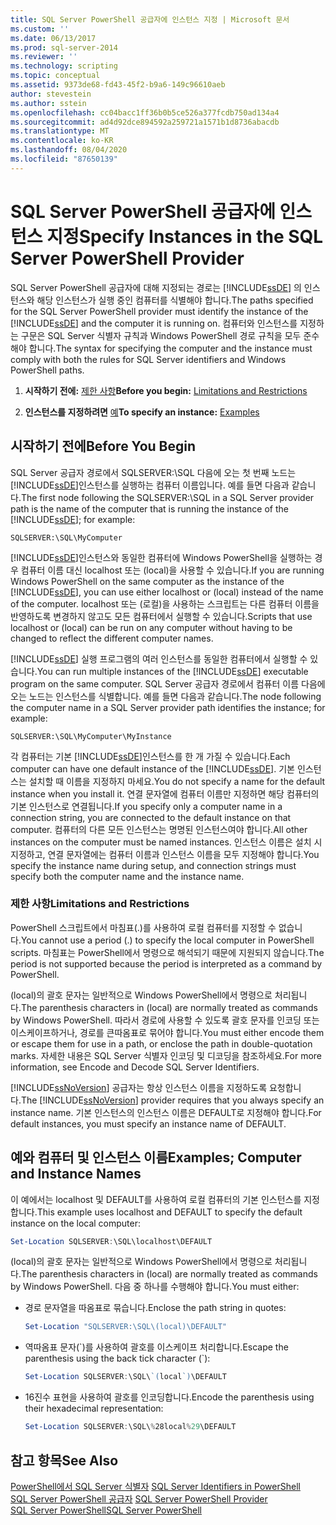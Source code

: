 ```yaml
---
title: SQL Server PowerShell 공급자에 인스턴스 지정 | Microsoft 문서
ms.custom: ''
ms.date: 06/13/2017
ms.prod: sql-server-2014
ms.reviewer: ''
ms.technology: scripting
ms.topic: conceptual
ms.assetid: 9373de68-fd43-45f2-b9a6-149c96610aeb
author: stevestein
ms.author: sstein
ms.openlocfilehash: cc04bacc1ff36b0b5ce526a377fcdb750ad134a4
ms.sourcegitcommit: ad4d92dce894592a259721a1571b1d8736abacdb
ms.translationtype: MT
ms.contentlocale: ko-KR
ms.lasthandoff: 08/04/2020
ms.locfileid: "87650139"
---
```

# <a name="specify-instances-in-the-sql-server-powershell-provider"></a><span data-ttu-id="db91b-102">SQL Server PowerShell 공급자에 인스턴스 지정</span><span class="sxs-lookup"><span data-stu-id="db91b-102">Specify Instances in the SQL Server PowerShell Provider</span></span>
  <span data-ttu-id="db91b-103">SQL Server PowerShell 공급자에 대해 지정되는 경로는 [!INCLUDE[ssDE](../includes/ssde-md.md)] 의 인스턴스와 해당 인스턴스가 실행 중인 컴퓨터를 식별해야 합니다.</span><span class="sxs-lookup"><span data-stu-id="db91b-103">The paths specified for the SQL Server PowerShell provider must identify the instance of the [!INCLUDE[ssDE](../includes/ssde-md.md)] and the computer it is running on.</span></span> <span data-ttu-id="db91b-104">컴퓨터와 인스턴스를 지정하는 구문은 SQL Server 식별자 규칙과 Windows PowerShell 경로 규칙을 모두 준수해야 합니다.</span><span class="sxs-lookup"><span data-stu-id="db91b-104">The syntax for specifying the computer and the instance must comply with both the rules for SQL Server identifiers and Windows PowerShell paths.</span></span>  
  
1.  <span data-ttu-id="db91b-105">**시작하기 전에:**  [제한 사항](#LimitationsRestrictions)</span><span class="sxs-lookup"><span data-stu-id="db91b-105">**Before you begin:**  [Limitations and Restrictions](#LimitationsRestrictions)</span></span>  
  
2.  <span data-ttu-id="db91b-106">**인스턴스를 지정하려면**  [예](#Examples)</span><span class="sxs-lookup"><span data-stu-id="db91b-106">**To specify an instance:**  [Examples](#Examples)</span></span>  
  
## <a name="before-you-begin"></a><span data-ttu-id="db91b-107">시작하기 전에</span><span class="sxs-lookup"><span data-stu-id="db91b-107">Before You Begin</span></span>  
 <span data-ttu-id="db91b-108">SQL Server 공급자 경로에서 SQLSERVER:\SQL 다음에 오는 첫 번째 노드는 [!INCLUDE[ssDE](../includes/ssde-md.md)]인스턴스를 실행하는 컴퓨터 이름입니다. 예를 들면 다음과 같습니다.</span><span class="sxs-lookup"><span data-stu-id="db91b-108">The first node following the SQLSERVER:\SQL in a SQL Server provider path is the name of the computer that is running the instance of the [!INCLUDE[ssDE](../includes/ssde-md.md)]; for example:</span></span>  
  
```  
SQLSERVER:\SQL\MyComputer  
```  
  
 <span data-ttu-id="db91b-109">[!INCLUDE[ssDE](../includes/ssde-md.md)]인스턴스와 동일한 컴퓨터에 Windows PowerShell을 실행하는 경우 컴퓨터 이름 대신 localhost 또는 (local)을 사용할 수 있습니다.</span><span class="sxs-lookup"><span data-stu-id="db91b-109">If you are running Windows PowerShell on the same computer as the instance of the [!INCLUDE[ssDE](../includes/ssde-md.md)], you can use either localhost or (local) instead of the name of the computer.</span></span> <span data-ttu-id="db91b-110">localhost 또는 (로컬)을 사용하는 스크립트는 다른 컴퓨터 이름을 반영하도록 변경하지 않고도 모든 컴퓨터에서 실행할 수 있습니다.</span><span class="sxs-lookup"><span data-stu-id="db91b-110">Scripts that use localhost or (local) can be run on any computer without having to be changed to reflect the different computer names.</span></span>  
  
 <span data-ttu-id="db91b-111">[!INCLUDE[ssDE](../includes/ssde-md.md)] 실행 프로그램의 여러 인스턴스를 동일한 컴퓨터에서 실행할 수 있습니다.</span><span class="sxs-lookup"><span data-stu-id="db91b-111">You can run multiple instances of the [!INCLUDE[ssDE](../includes/ssde-md.md)] executable program on the same computer.</span></span> <span data-ttu-id="db91b-112">SQL Server 공급자 경로에서 컴퓨터 이름 다음에 오는 노드는 인스턴스를 식별합니다. 예를 들면 다음과 같습니다.</span><span class="sxs-lookup"><span data-stu-id="db91b-112">The node following the computer name in a SQL Server provider path identifies the instance; for example:</span></span>  
  
```  
SQLSERVER:\SQL\MyComputer\MyInstance  
```  
  
 <span data-ttu-id="db91b-113">각 컴퓨터는 기본 [!INCLUDE[ssDE](../includes/ssde-md.md)]인스턴스를 한 개 가질 수 있습니다.</span><span class="sxs-lookup"><span data-stu-id="db91b-113">Each computer can have one default instance of the [!INCLUDE[ssDE](../includes/ssde-md.md)].</span></span> <span data-ttu-id="db91b-114">기본 인스턴스는 설치할 때 이름을 지정하지 마세요.</span><span class="sxs-lookup"><span data-stu-id="db91b-114">You do not specify a name for the default instance when you install it.</span></span> <span data-ttu-id="db91b-115">연결 문자열에 컴퓨터 이름만 지정하면 해당 컴퓨터의 기본 인스턴스로 연결됩니다.</span><span class="sxs-lookup"><span data-stu-id="db91b-115">If you specify only a computer name in a connection string, you are connected to the default instance on that computer.</span></span> <span data-ttu-id="db91b-116">컴퓨터의 다른 모든 인스턴스는 명명된 인스턴스여야 합니다.</span><span class="sxs-lookup"><span data-stu-id="db91b-116">All other instances on the computer must be named instances.</span></span> <span data-ttu-id="db91b-117">인스턴스 이름은 설치 시 지정하고, 연결 문자열에는 컴퓨터 이름과 인스턴스 이름을 모두 지정해야 합니다.</span><span class="sxs-lookup"><span data-stu-id="db91b-117">You specify the instance name during setup, and connection strings must specify both the computer name and the instance name.</span></span>  
  
###  <a name="limitations-and-restrictions"></a><a name="LimitationsRestrictions"></a> <span data-ttu-id="db91b-118">제한 사항</span><span class="sxs-lookup"><span data-stu-id="db91b-118">Limitations and Restrictions</span></span>  
 <span data-ttu-id="db91b-119">PowerShell 스크립트에서 마침표(.)를 사용하여 로컬 컴퓨터를 지정할 수 없습니다.</span><span class="sxs-lookup"><span data-stu-id="db91b-119">You cannot use a period (.) to specify the local computer in PowerShell scripts.</span></span> <span data-ttu-id="db91b-120">마침표는 PowerShell에서 명령으로 해석되기 때문에 지원되지 않습니다.</span><span class="sxs-lookup"><span data-stu-id="db91b-120">The period is not supported because the period is interpreted as a command by PowerShell.</span></span>  
  
 <span data-ttu-id="db91b-121">(local)의 괄호 문자는 일반적으로 Windows PowerShell에서 명령으로 처리됩니다.</span><span class="sxs-lookup"><span data-stu-id="db91b-121">The parenthesis characters in (local) are normally treated as commands by Windows PowerShell.</span></span> <span data-ttu-id="db91b-122">따라서 경로에 사용할 수 있도록 괄호 문자를 인코딩 또는 이스케이프하거나, 경로를 큰따옴표로 묶어야 합니다.</span><span class="sxs-lookup"><span data-stu-id="db91b-122">You must either encode them or escape them for use in a path, or enclose the path in double-quotation marks.</span></span> <span data-ttu-id="db91b-123">자세한 내용은 SQL Server 식별자 인코딩 및 디코딩을 참조하세요.</span><span class="sxs-lookup"><span data-stu-id="db91b-123">For more information, see Encode and Decode SQL Server Identifiers.</span></span>  
  
 <span data-ttu-id="db91b-124">[!INCLUDE[ssNoVersion](../includes/ssnoversion-md.md)] 공급자는 항상 인스턴스 이름을 지정하도록 요청합니다.</span><span class="sxs-lookup"><span data-stu-id="db91b-124">The [!INCLUDE[ssNoVersion](../includes/ssnoversion-md.md)] provider requires that you always specify an instance name.</span></span> <span data-ttu-id="db91b-125">기본 인스턴스의 인스턴스 이름은 DEFAULT로 지정해야 합니다.</span><span class="sxs-lookup"><span data-stu-id="db91b-125">For default instances, you must specify an instance name of DEFAULT.</span></span>  
  
##  <a name="examples-computer-and-instance-names"></a><a name="Examples"></a><span data-ttu-id="db91b-126">예와 컴퓨터 및 인스턴스 이름</span><span class="sxs-lookup"><span data-stu-id="db91b-126">Examples; Computer and Instance Names</span></span>  
 <span data-ttu-id="db91b-127">이 예에서는 localhost 및 DEFAULT를 사용하여 로컬 컴퓨터의 기본 인스턴스를 지정합니다.</span><span class="sxs-lookup"><span data-stu-id="db91b-127">This example uses localhost and DEFAULT to specify the default instance on the local computer:</span></span>  
  
```powershell
Set-Location SQLSERVER:\SQL\localhost\DEFAULT
```  
  
 <span data-ttu-id="db91b-128">(local)의 괄호 문자는 일반적으로 Windows PowerShell에서 명령으로 처리됩니다.</span><span class="sxs-lookup"><span data-stu-id="db91b-128">The parenthesis characters in (local) are normally treated as commands by Windows PowerShell.</span></span> <span data-ttu-id="db91b-129">다음 중 하나를 수행해야 합니다.</span><span class="sxs-lookup"><span data-stu-id="db91b-129">You must either:</span></span>  
  
-   <span data-ttu-id="db91b-130">경로 문자열을 따옴표로 묶습니다.</span><span class="sxs-lookup"><span data-stu-id="db91b-130">Enclose the path string in quotes:</span></span>  
  
    ```powershell
    Set-Location "SQLSERVER:\SQL\(local)\DEFAULT"  
    ```  
  
-   <span data-ttu-id="db91b-131">역따옴표 문자(\`)를 사용하여 괄호를 이스케이프 처리합니다.</span><span class="sxs-lookup"><span data-stu-id="db91b-131">Escape the parenthesis using the back tick character (\`):</span></span>  
  
    ```powershell
    Set-Location SQLSERVER:\SQL\`(local`)\DEFAULT  
    ```  
  
-   <span data-ttu-id="db91b-132">16진수 표현을 사용하여 괄호를 인코딩합니다.</span><span class="sxs-lookup"><span data-stu-id="db91b-132">Encode the parenthesis using their hexadecimal representation:</span></span>  
  
    ```powershell
    Set-Location SQLSERVER:\SQL\%28local%29\DEFAULT  
    ```  
  
## <a name="see-also"></a><span data-ttu-id="db91b-133">참고 항목</span><span class="sxs-lookup"><span data-stu-id="db91b-133">See Also</span></span>  
 <span data-ttu-id="db91b-134">[PowerShell에서 SQL Server 식별자](sql-server-identifiers-in-powershell.md) </span><span class="sxs-lookup"><span data-stu-id="db91b-134">[SQL Server Identifiers in PowerShell](sql-server-identifiers-in-powershell.md) </span></span>  
 <span data-ttu-id="db91b-135">[SQL Server PowerShell 공급자](sql-server-powershell-provider.md) </span><span class="sxs-lookup"><span data-stu-id="db91b-135">[SQL Server PowerShell Provider](sql-server-powershell-provider.md) </span></span>  
 [<span data-ttu-id="db91b-136">SQL Server PowerShell</span><span class="sxs-lookup"><span data-stu-id="db91b-136">SQL Server PowerShell</span></span>](sql-server-powershell.md)  
